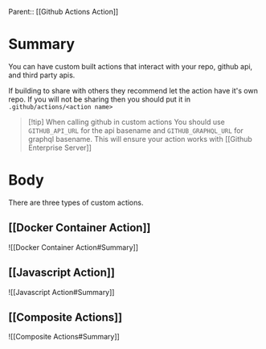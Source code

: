 Parent:: [[Github Actions Action]]

# Summary
You can have custom built actions that interact with your repo, github api, and third party apis. 

If building to share with others they recommend let the action have it's own repo. If you will not be sharing then you should put it in `.github/actions/<action name>`


> [!tip] When calling github in custom actions
> You should use `GITHUB_API_URL` for the api basename and `GITHUB_GRAPHQL_URL` for graphql basename. This will ensure your action works with [[Github Enterprise Server]]

# Body
There are three types of custom actions.

## [[Docker Container Action]]
![[Docker Container Action#Summary]]
## [[Javascript Action]]
![[Javascript Action#Summary]]
## [[Composite Actions]]
![[Composite Actions#Summary]]